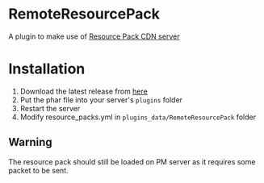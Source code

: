 # RemoteResourcePack
A plugin to make use of [Resource Pack CDN server](https://github.com/alvin-pm-pl/ResourcePackCDN)

# Installation
1. Download the latest release from [here](https://github.com/alvin-pm-pl/RemoteResourcePack/releases/latest)
2. Put the phar file into your server's `plugins` folder
3. Restart the server
4. Modify resource_packs.yml in `plugins_data/RemoteResourcePack` folder

## Warning
The resource pack should still be loaded on PM server as it requires some packet to be sent.